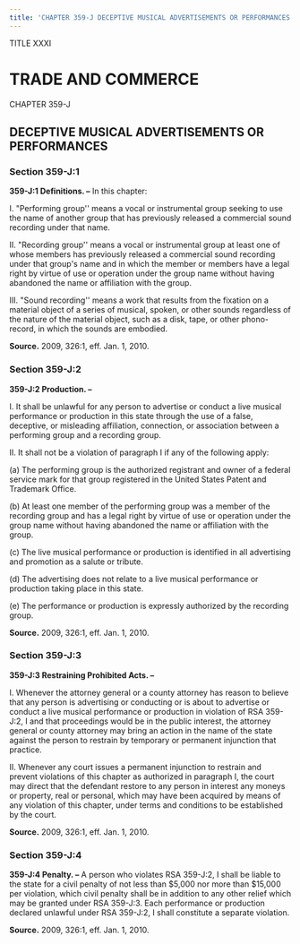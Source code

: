 ```yaml
---
title: 'CHAPTER 359-J DECEPTIVE MUSICAL ADVERTISEMENTS OR PERFORMANCES'
---
```


TITLE XXXI
                                             
TRADE AND COMMERCE
==================

CHAPTER 359-J
                                             
DECEPTIVE MUSICAL ADVERTISEMENTS OR PERFORMANCES
------------------------------------------------

### Section 359-J:1

 **359-J:1 Definitions. –** In this chapter:
                                             
 I. "Performing group'' means a vocal or instrumental group seeking
to use the name of another group that has previously released a
commercial sound recording under that name.
                                             
 II. "Recording group'' means a vocal or instrumental group at least
one of whose members has previously released a commercial sound
recording under that group's name and in which the member or members
have a legal right by virtue of use or operation under the group name
without having abandoned the name or affiliation with the group.
                                             
 III. "Sound recording'' means a work that results from the fixation
on a material object of a series of musical, spoken, or other sounds
regardless of the nature of the material object, such as a disk, tape,
or other phono-record, in which the sounds are embodied.

**Source.** 2009, 326:1, eff. Jan. 1, 2010.

### Section 359-J:2

 **359-J:2 Production. –**
                                             
 I. It shall be unlawful for any person to advertise or conduct a
live musical performance or production in this state through the use of
a false, deceptive, or misleading affiliation, connection, or
association between a performing group and a recording group.
                                             
 II. It shall not be a violation of paragraph I if any of the
following apply:
                                             
 (a) The performing group is the authorized registrant and owner
of a federal service mark for that group registered in the United States
Patent and Trademark Office.
                                             
 (b) At least one member of the performing group was a member of
the recording group and has a legal right by virtue of use or operation
under the group name without having abandoned the name or affiliation
with the group.
                                             
 (c) The live musical performance or production is identified in
all advertising and promotion as a salute or tribute.
                                             
 (d) The advertising does not relate to a live musical performance
or production taking place in this state.
                                             
 (e) The performance or production is expressly authorized by the
recording group.

**Source.** 2009, 326:1, eff. Jan. 1, 2010.

### Section 359-J:3

 **359-J:3 Restraining Prohibited Acts. –**
                                             
 I. Whenever the attorney general or a county attorney has reason to
believe that any person is advertising or conducting or is about to
advertise or conduct a live musical performance or production in
violation of RSA 359-J:2, I and that proceedings would be in the public
interest, the attorney general or county attorney may bring an action in
the name of the state against the person to restrain by temporary or
permanent injunction that practice.
                                             
 II. Whenever any court issues a permanent injunction to restrain and
prevent violations of this chapter as authorized in paragraph I, the
court may direct that the defendant restore to any person in interest
any moneys or property, real or personal, which may have been acquired
by means of any violation of this chapter, under terms and conditions to
be established by the court.

**Source.** 2009, 326:1, eff. Jan. 1, 2010.

### Section 359-J:4

 **359-J:4 Penalty. –** A person who violates RSA 359-J:2, I shall be
liable to the state for a civil penalty of not less than 
                                             $5,000 nor
more than 
                                             $15,000 per violation, which civil penalty shall be in
addition to any other relief which may be granted under RSA 359-J:3.
Each performance or production declared unlawful under RSA 359-J:2, I
shall constitute a separate violation.

**Source.** 2009, 326:1, eff. Jan. 1, 2010.
